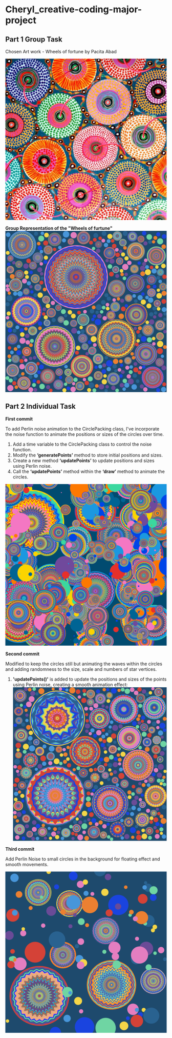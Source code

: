 # Cheryl_creative-coding-major-project

## Part 1 Group Task
Chosen Art work - Wheels of fortune by Pacita Abad

![Wheels of furtune](readmeImages/Wheels_of_Fortune.jpg) 

**Group Representation of the "Wheels of furtune"**
![Group E Representation of Art work](readmeImages/GroupE_Representation.jpeg)

## Part 2 Individual Task
**First commit**

To add Perlin noise animation to the CirclePacking class, I've incorporate the noise function to animate the positions or sizes of the circles over time. 

1. Add a time variable to the CirclePacking class to control the noise function.
2. Modify the **‘generatePoints’** method to store initial positions and sizes.
3. Create a new method **‘updatePoints’** to update positions and sizes using Perlin noise.
4. Call the **‘updatePoints’** method within the **‘draw’** method to animate the circles.

![Group E Representation of Art work](readmeImages/first_commit.png)

**Second commit**

Modified to keep the circles still but animating the waves within the circles and adding randomness to the size, scale and numbers of star vertices.

1. **'updatePoints()'** is added to update the positions and sizes of the points using Perlin noise, creating a smooth animation effect:
![Group E Representation of Art work](readmeImages/second_commit.png)


**Third commit**

Add Perlin Noise to small circles in the background for floating effect and smooth movements.

![Group E Representation of Art work](readmeImages/third_commit.png)

